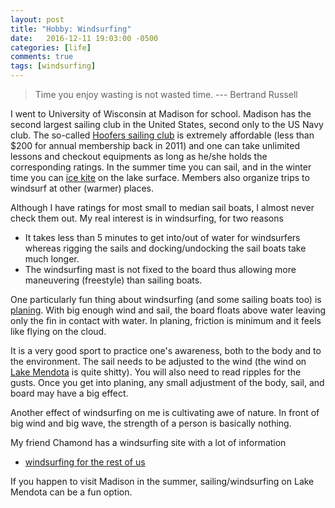 ```yaml
---
layout: post
title: "Hobby: Windsurfing"
date:   2016-12-11 19:03:00 -0500
categories: [life]
comments: true
tags: [windsurfing]
---
```


> Time you enjoy wasting is not wasted time.  --- Bertrand Russell

I went to University of Wisconsin at Madison for school.
Madison has the second largest sailing club in the United States, second only to the US Navy club.
The so-called [Hoofers sailing club](http://www.hoofersailing.org) is extremely affordable (less than $200 for annual membership back in 2011) and one can take unlimited lessons and checkout equipments as long as he/she holds the corresponding ratings.
In the summer time you can sail, and in the winter time you can [ice kite](https://en.wikipedia.org/wiki/Kite_ice_skating) on the lake surface. Members also organize trips to windsurf at other (warmer) places.

Although I have ratings for most small to median sail boats, I almost never check them out.
My real interest is in windsurfing, for two reasons

* It takes less than 5 minutes to get into/out of water for windsurfers whereas rigging the sails and docking/undocking the sail boats take much longer.
* The windsurfing mast is not fixed to the board thus allowing more maneuvering (freestyle) than sailing boats.

One particularly fun thing about windsurfing (and some sailing boats too) is [planing](https://en.wikipedia.org/wiki/Planing_(boat)).
With big enough wind and sail, the board floats above water leaving only the fin in contact with water.
In planing, friction is minimum and it feels like flying on the cloud.

It is a very good sport to practice one's awareness, both to the body and to the environment.
The sail needs to be adjusted to the wind (the wind on [Lake Mendota](https://en.wikipedia.org/wiki/Lake_Mendota) is quite shitty).
You will also need to read ripples for the gusts.
Once you get into planing, any small adjustment of the body, sail, and board may have a big effect.

Another effect of windsurfing on me is cultivating awe of nature.
In front of big wind and big wave, the strength of a person is basically nothing.

My friend Chamond has a windsurfing site with a lot of information

* [windsurfing for the rest of us](http://windsurfing.happystoic.com/)

If you happen to visit Madison in the summer, sailing/windsurfing on Lake Mendota can be a fun option.
